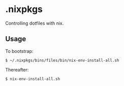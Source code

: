 # .nixpkgs

Controlling dotfiles with nix.

## Usage

To bootstrap:

```
$ ~/.nixpkgs/bins/files/bin/nix-env-install-all.sh
```

Thereafter:

```
$ nix-env-install-all.sh
```
